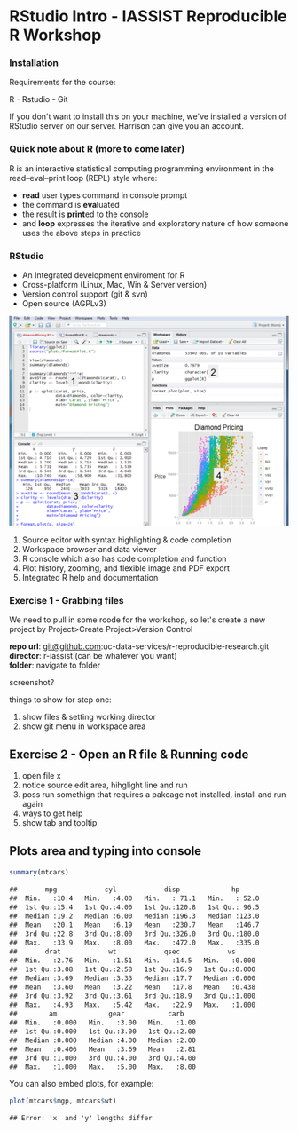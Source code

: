RStudio Intro - IASSIST Reproducible R Workshop
========================================================

### Installation

Requirements for the course:

R - 
Rstudio - 
Git 

If you don't want to install this on your machine, we've installed a version of RStudio server on our server.  Harrison can give you an account. 

### Quick note about R (more to come later)

R is an interactive statistical computing programming environment in the read–eval–print loop (REPL) style where: 

* **read** user types command in console prompt
* the command is **eval**uated
* the result is **print**ed to the console 
* and **loop** expresses the iterative and exploratory nature of how someone uses the above steps in practice

### RStudio

* An Integrated development enviroment for R
* Cross-platform (Linux, Mac, Win & Server version)
* Version control support (git & svn)
* Open source (AGPLv3)

![RStudio](images/rstudio-windows.png)

1. Source editor with syntax highlighting & code completion
2. Workspace browser and data viewer
3. R console which also has code completion and function 
4. Plot history, zooming, and flexible image and PDF export
4. Integrated R help and documentation

### Exercise 1  - Grabbing files

We need to pull in some rcode for the workshop, so let's create a new project by Project>Create Project>Version Control

**repo url**: git@github.com:uc-data-services/r-reproducible-research.git  
**director**: r-iassist  (can be whatever you want)  
**folder**: navigate to folder

screenshot?

things to show for step one: 
1. show files & setting working director
2. show git menu in workspace area


## Exercise 2 - Open an R file  & Running code

1. open file x 
2. notice source edit area, hihglight line and run
3. poss run somethign that requires a pakcage not installed, install and run again
4. ways to get help
5. show tab and tooltip 


## Plots area and typing into console 


```r
summary(mtcars)
```

```
##       mpg            cyl            disp             hp       
##  Min.   :10.4   Min.   :4.00   Min.   : 71.1   Min.   : 52.0  
##  1st Qu.:15.4   1st Qu.:4.00   1st Qu.:120.8   1st Qu.: 96.5  
##  Median :19.2   Median :6.00   Median :196.3   Median :123.0  
##  Mean   :20.1   Mean   :6.19   Mean   :230.7   Mean   :146.7  
##  3rd Qu.:22.8   3rd Qu.:8.00   3rd Qu.:326.0   3rd Qu.:180.0  
##  Max.   :33.9   Max.   :8.00   Max.   :472.0   Max.   :335.0  
##       drat            wt            qsec            vs       
##  Min.   :2.76   Min.   :1.51   Min.   :14.5   Min.   :0.000  
##  1st Qu.:3.08   1st Qu.:2.58   1st Qu.:16.9   1st Qu.:0.000  
##  Median :3.69   Median :3.33   Median :17.7   Median :0.000  
##  Mean   :3.60   Mean   :3.22   Mean   :17.8   Mean   :0.438  
##  3rd Qu.:3.92   3rd Qu.:3.61   3rd Qu.:18.9   3rd Qu.:1.000  
##  Max.   :4.93   Max.   :5.42   Max.   :22.9   Max.   :1.000  
##        am             gear           carb     
##  Min.   :0.000   Min.   :3.00   Min.   :1.00  
##  1st Qu.:0.000   1st Qu.:3.00   1st Qu.:2.00  
##  Median :0.000   Median :4.00   Median :2.00  
##  Mean   :0.406   Mean   :3.69   Mean   :2.81  
##  3rd Qu.:1.000   3rd Qu.:4.00   3rd Qu.:4.00  
##  Max.   :1.000   Max.   :5.00   Max.   :8.00
```


You can also embed plots, for example:


```r
plot(mtcars$mgp, mtcars$wt)
```

```
## Error: 'x' and 'y' lengths differ
```


